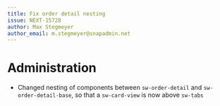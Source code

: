 ```yaml
---
title: Fix order detail nesting
issue: NEXT-15728
author: Max Stegmeyer
author_email: m.stegmeyer@snapadmin.net
---
```

# Administration
* Changed nesting of components between `sw-order-detail` and `sw-order-detail-base`, so that a `sw-card-view` is now above `sw-tabs`
